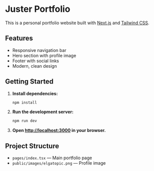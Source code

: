 # Juster Portfolio

This is a personal portfolio website built with [Next.js](https://nextjs.org/) and [Tailwind CSS](https://tailwindcss.com/).

## Features

- Responsive navigation bar
- Hero section with profile image
- Footer with social links
- Modern, clean design

## Getting Started

1. **Install dependencies:**
   ```bash
   npm install
   ```

2. **Run the development server:**
   ```bash
   npm run dev
   ```

3. **Open [http://localhost:3000](http://localhost:3000) in your browser.**

## Project Structure

- `pages/index.tsx` — Main portfolio page
- `public/images/elgatopic.png` — Profile image
